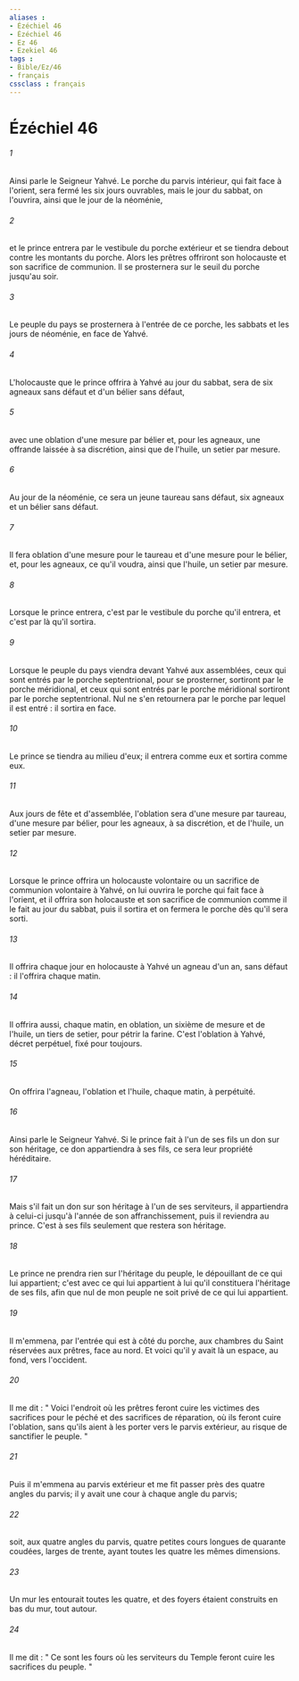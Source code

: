 ```yaml
---
aliases : 
- Ézéchiel 46
- Ézéchiel 46
- Ez 46
- Ezekiel 46
tags : 
- Bible/Ez/46
- français
cssclass : français
---
```


# Ézéchiel 46

###### 1
Ainsi parle le Seigneur Yahvé. Le porche du parvis intérieur, qui fait face à l'orient, sera fermé les six jours ouvrables, mais le jour du sabbat, on l'ouvrira, ainsi que le jour de la néoménie, 
###### 2
et le prince entrera par le vestibule du porche extérieur et se tiendra debout contre les montants du porche. Alors les prêtres offriront son holocauste et son sacrifice de communion. Il se prosternera sur le seuil du porche jusqu'au soir. 
###### 3
Le peuple du pays se prosternera à l'entrée de ce porche, les sabbats et les jours de néoménie, en face de Yahvé. 
###### 4
L'holocauste que le prince offrira à Yahvé au jour du sabbat, sera de six agneaux sans défaut et d'un bélier sans défaut, 
###### 5
avec une oblation d'une mesure par bélier et, pour les agneaux, une offrande laissée à sa discrétion, ainsi que de l'huile, un setier par mesure. 
###### 6
Au jour de la néoménie, ce sera un jeune taureau sans défaut, six agneaux et un bélier sans défaut. 
###### 7
Il fera oblation d'une mesure pour le taureau et d'une mesure pour le bélier, et, pour les agneaux, ce qu'il voudra, ainsi que l'huile, un setier par mesure. 
###### 8
Lorsque le prince entrera, c'est par le vestibule du porche qu'il entrera, et c'est par là qu'il sortira. 
###### 9
Lorsque le peuple du pays viendra devant Yahvé aux assemblées, ceux qui sont entrés par le porche septentrional, pour se prosterner, sortiront par le porche méridional, et ceux qui sont entrés par le porche méridional sortiront par le porche septentrional. Nul ne s'en retournera par le porche par lequel il est entré : il sortira en face. 
###### 10
Le prince se tiendra au milieu d'eux; il entrera comme eux et sortira comme eux. 
###### 11
Aux jours de fête et d'assemblée, l'oblation sera d'une mesure par taureau, d'une mesure par bélier, pour les agneaux, à sa discrétion, et de l'huile, un setier par mesure. 
###### 12
Lorsque le prince offrira un holocauste volontaire ou un sacrifice de communion volontaire à Yahvé, on lui ouvrira le porche qui fait face à l'orient, et il offrira son holocauste et son sacrifice de communion comme il le fait au jour du sabbat, puis il sortira et on fermera le porche dès qu'il sera sorti. 
###### 13
Il offrira chaque jour en holocauste à Yahvé un agneau d'un an, sans défaut : il l'offrira chaque matin. 
###### 14
Il offrira aussi, chaque matin, en oblation, un sixième de mesure et de l'huile, un tiers de setier, pour pétrir la farine. C'est l'oblation à Yahvé, décret perpétuel, fixé pour toujours. 
###### 15
On offrira l'agneau, l'oblation et l'huile, chaque matin, à perpétuité. 
###### 16
Ainsi parle le Seigneur Yahvé. Si le prince fait à l'un de ses fils un don sur son héritage, ce don appartiendra à ses fils, ce sera leur propriété héréditaire. 
###### 17
Mais s'il fait un don sur son héritage à l'un de ses serviteurs, il appartiendra à celui-ci jusqu'à l'année de son affranchissement, puis il reviendra au prince. C'est à ses fils seulement que restera son héritage. 
###### 18
Le prince ne prendra rien sur l'héritage du peuple, le dépouillant de ce qui lui appartient; c'est avec ce qui lui appartient à lui qu'il constituera l'héritage de ses fils, afin que nul de mon peuple ne soit privé de ce qui lui appartient. 
###### 19
Il m'emmena, par l'entrée qui est à côté du porche, aux chambres du Saint réservées aux prêtres, face au nord. Et voici qu'il y avait là un espace, au fond, vers l'occident. 
###### 20
Il me dit : " Voici l'endroit où les prêtres feront cuire les victimes des sacrifices pour le péché et des sacrifices de réparation, où ils feront cuire l'oblation, sans qu'ils aient à les porter vers le parvis extérieur, au risque de sanctifier le peuple. " 
###### 21
Puis il m'emmena au parvis extérieur et me fit passer près des quatre angles du parvis; il y avait une cour à chaque angle du parvis; 
###### 22
soit, aux quatre angles du parvis, quatre petites cours longues de quarante coudées, larges de trente, ayant toutes les quatre les mêmes dimensions. 
###### 23
Un mur les entourait toutes les quatre, et des foyers étaient construits en bas du mur, tout autour. 
###### 24
Il me dit : " Ce sont les fours où les serviteurs du Temple feront cuire les sacrifices du peuple. " 
